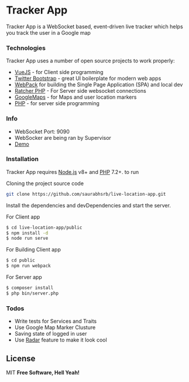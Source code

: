 # Tracker App

Tracker App is a WebSocket based, event-driven live tracker which helps you track the user in a Google map

### Technologies

Tracker App uses a number of open source projects to work properly:

* [VueJS](https://vuejs.org/) - for Client side programming
* [Twitter Bootstrap](http://twitter.github.com/bootstrap/) - great UI boilerplate for modern web apps
* [WebPack](https://webpack.js.org/) for building the Single Page Application (SPA) and local dev
* [Ratcher PHP](http://socketo.me/) - For Server side websocket connections
* [GoogleMaps](https://developers.google.com/maps/documentation/) - for Maps and user location markers
* [PHP](http://php.net) - for server side programming


### Info
- WebSocket Port: 9090
- WebSocker are being ran by Supervisor 
- [Demo](http://tracker.mycodesamples.com) 

### Installation

Tracker App requires [Node.js](https://nodejs.org/) v8+ and [PHP](http://php.net) 7.2+. to run 

Cloning the project source code
```sh
git clone https://github.com/saurabhsrb/live-location-app.git
```
Install the dependencies and devDependencies and start the server.

For Client app
```sh
$ cd live-location-app/public
$ npm install -d
$ node run serve
```

For Building Client app

```sh
$ cd public
$ npm run webpack
```

For Server app 

```sh
$ composer install
$ php bin/server.php
```

### Todos

 - Write tests for Services and Traits
 - Use Google Map Marker Clusture
 - Saving state of logged in user
 - Use [Radar](https://codepen.io/netsi1964/pen/NALXar/) feature to make it look cool

License
----

MIT
**Free Software, Hell Yeah!**